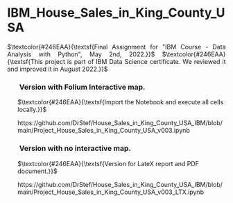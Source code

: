 # IBM_House_Sales_in_King_County_USA


 <p align="justify"> $\textcolor{#246EAA}{\textsf{Final Assignment for "IBM Course - Data Analysis with Python", May 2nd, 2022.}}$ 
 $\textcolor{#246EAA}{\textsf{This project is part of IBM Data Science certificate. We reviewed it and improved it in August 2022.}}$ </p>


### <ul>  Version with Folium Interactive map.  </ul>

<ul> $\textcolor{#246EAA}{\textsf{Import the Notebook and execute all cells locally.}}$  </ul>   

<ul> https://github.com/DrStef/House_Sales_in_King_County_USA_IBM/blob/main/Project_House_Sales_in_King_County_USA_v003.ipynb  </ul>   


### <ul> Version with no interactive map.   </ul>

<ul> $\textcolor{#246EAA}{\textsf{Version for LateX report and PDF document.}}$  </ul>

<ul> https://github.com/DrStef/House_Sales_in_King_County_USA_IBM/blob/main/Project_House_Sales_in_King_County_USA_v003_LTX.ipynb </ul>   








